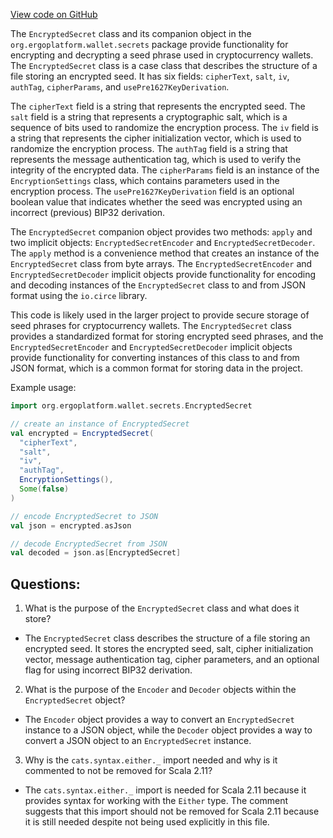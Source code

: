 [View code on GitHub](https://github.com/ergoplatform/ergo/ergo-wallet/src/main/scala/org/ergoplatform/wallet/secrets/EncryptedSecret.scala)

The `EncryptedSecret` class and its companion object in the `org.ergoplatform.wallet.secrets` package provide functionality for encrypting and decrypting a seed phrase used in cryptocurrency wallets. The `EncryptedSecret` class is a case class that describes the structure of a file storing an encrypted seed. It has six fields: `cipherText`, `salt`, `iv`, `authTag`, `cipherParams`, and `usePre1627KeyDerivation`. 

The `cipherText` field is a string that represents the encrypted seed. The `salt` field is a string that represents a cryptographic salt, which is a sequence of bits used to randomize the encryption process. The `iv` field is a string that represents the cipher initialization vector, which is used to randomize the encryption process. The `authTag` field is a string that represents the message authentication tag, which is used to verify the integrity of the encrypted data. The `cipherParams` field is an instance of the `EncryptionSettings` class, which contains parameters used in the encryption process. The `usePre1627KeyDerivation` field is an optional boolean value that indicates whether the seed was encrypted using an incorrect (previous) BIP32 derivation. 

The `EncryptedSecret` companion object provides two methods: `apply` and two implicit objects: `EncryptedSecretEncoder` and `EncryptedSecretDecoder`. The `apply` method is a convenience method that creates an instance of the `EncryptedSecret` class from byte arrays. The `EncryptedSecretEncoder` and `EncryptedSecretDecoder` implicit objects provide functionality for encoding and decoding instances of the `EncryptedSecret` class to and from JSON format using the `io.circe` library. 

This code is likely used in the larger project to provide secure storage of seed phrases for cryptocurrency wallets. The `EncryptedSecret` class provides a standardized format for storing encrypted seed phrases, and the `EncryptedSecretEncoder` and `EncryptedSecretDecoder` implicit objects provide functionality for converting instances of this class to and from JSON format, which is a common format for storing data in the project. 

Example usage:

```scala
import org.ergoplatform.wallet.secrets.EncryptedSecret

// create an instance of EncryptedSecret
val encrypted = EncryptedSecret(
  "cipherText",
  "salt",
  "iv",
  "authTag",
  EncryptionSettings(),
  Some(false)
)

// encode EncryptedSecret to JSON
val json = encrypted.asJson

// decode EncryptedSecret from JSON
val decoded = json.as[EncryptedSecret]
```
## Questions: 
 1. What is the purpose of the `EncryptedSecret` class and what does it store?
- The `EncryptedSecret` class describes the structure of a file storing an encrypted seed. It stores the encrypted seed, salt, cipher initialization vector, message authentication tag, cipher parameters, and an optional flag for using incorrect BIP32 derivation.

2. What is the purpose of the `Encoder` and `Decoder` objects within the `EncryptedSecret` object?
- The `Encoder` object provides a way to convert an `EncryptedSecret` instance to a JSON object, while the `Decoder` object provides a way to convert a JSON object to an `EncryptedSecret` instance.

3. Why is the `cats.syntax.either._` import needed and why is it commented to not be removed for Scala 2.11?
- The `cats.syntax.either._` import is needed for Scala 2.11 because it provides syntax for working with the `Either` type. The comment suggests that this import should not be removed for Scala 2.11 because it is still needed despite not being used explicitly in this file.